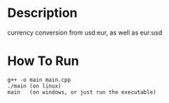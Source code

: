 # Description
currency conversion from usd:eur, as well as eur:usd

# How To Run
```
g++ -o main main.cpp
./main (on linux)
main   (on windows, or just run the executable)
```